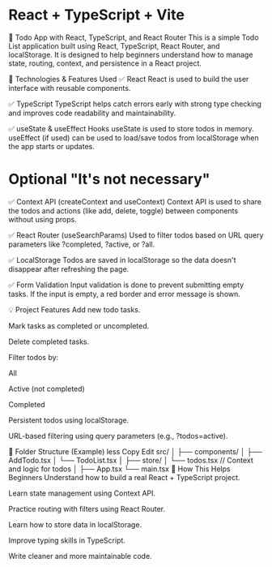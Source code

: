 # React + TypeScript + Vite

📝 Todo App with React, TypeScript, and React Router
This is a simple Todo List application built using React, TypeScript, React Router, and localStorage. It is designed to help beginners understand how to manage state, routing, context, and persistence in a React project.

🔧 Technologies & Features Used
✅ React
React is used to build the user interface with reusable components.

✅ TypeScript
TypeScript helps catch errors early with strong type checking and improves code readability and maintainability.

✅ useState & useEffect Hooks
useState is used to store todos in memory. useEffect (if used) can be used to load/save todos from localStorage when the app starts or updates.

# Optional "It's not necessary"
✅ Context API (createContext and useContext)
Context API is used to share the todos and actions (like add, delete, toggle) between components without using props.

✅ React Router (useSearchParams)
Used to filter todos based on URL query parameters like ?completed, ?active, or ?all.

✅ LocalStorage
Todos are saved in localStorage so the data doesn't disappear after refreshing the page.

✅ Form Validation
Input validation is done to prevent submitting empty tasks. If the input is empty, a red border and error message is shown.

💡 Project Features
Add new todo tasks.

Mark tasks as completed or uncompleted.

Delete completed tasks.

Filter todos by:

All

Active (not completed)

Completed

Persistent todos using localStorage.

URL-based filtering using query parameters (e.g., ?todos=active).

📁 Folder Structure (Example)
less
Copy
Edit
src/
│
├── components/
│ ├── AddTodo.tsx
│ └── TodoList.tsx
│
├── store/
│ └── todos.tsx // Context and logic for todos
│
├── App.tsx
└── main.tsx
📘 How This Helps Beginners
Understand how to build a real React + TypeScript project.

Learn state management using Context API.

Practice routing with filters using React Router.

Learn how to store data in localStorage.

Improve typing skills in TypeScript.

Write cleaner and more maintainable code.
